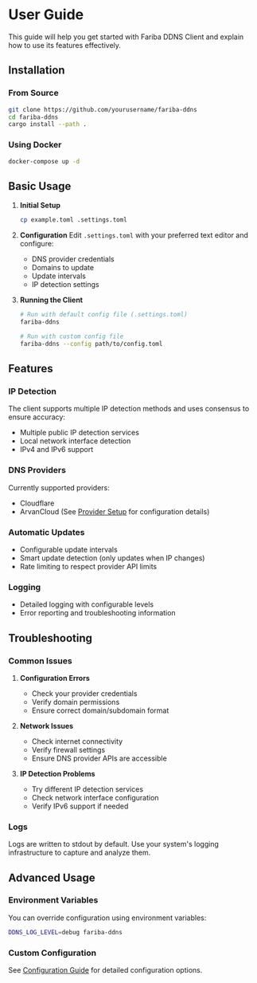 # User Guide

This guide will help you get started with Fariba DDNS Client and explain how to use its features effectively.

## Installation

### From Source
```bash
git clone https://github.com/yourusername/fariba-ddns
cd fariba-ddns
cargo install --path .
```

### Using Docker
```bash
docker-compose up -d
```

## Basic Usage

1. **Initial Setup**
   ```bash
   cp example.toml .settings.toml
   ```

2. **Configuration**
   Edit `.settings.toml` with your preferred text editor and configure:
   - DNS provider credentials
   - Domains to update
   - Update intervals
   - IP detection settings

3. **Running the Client**
   ```bash
   # Run with default config file (.settings.toml)
   fariba-ddns

   # Run with custom config file
   fariba-ddns --config path/to/config.toml
   ```

## Features

### IP Detection
The client supports multiple IP detection methods and uses consensus to ensure accuracy:
- Multiple public IP detection services
- Local network interface detection
- IPv4 and IPv6 support

### DNS Providers
Currently supported providers:
- Cloudflare
- ArvanCloud
(See [Provider Setup](providers.md) for configuration details)

### Automatic Updates
- Configurable update intervals
- Smart update detection (only updates when IP changes)
- Rate limiting to respect provider API limits

### Logging
- Detailed logging with configurable levels
- Error reporting and troubleshooting information

## Troubleshooting

### Common Issues

1. **Configuration Errors**
   - Check your provider credentials
   - Verify domain permissions
   - Ensure correct domain/subdomain format

2. **Network Issues**
   - Check internet connectivity
   - Verify firewall settings
   - Ensure DNS provider APIs are accessible

3. **IP Detection Problems**
   - Try different IP detection services
   - Check network interface configuration
   - Verify IPv6 support if needed

### Logs
Logs are written to stdout by default. Use your system's logging infrastructure to capture and analyze them.

## Advanced Usage

### Environment Variables
You can override configuration using environment variables:
```bash
DDNS_LOG_LEVEL=debug fariba-ddns
```

### Custom Configuration
See [Configuration Guide](configuration.md) for detailed configuration options. 